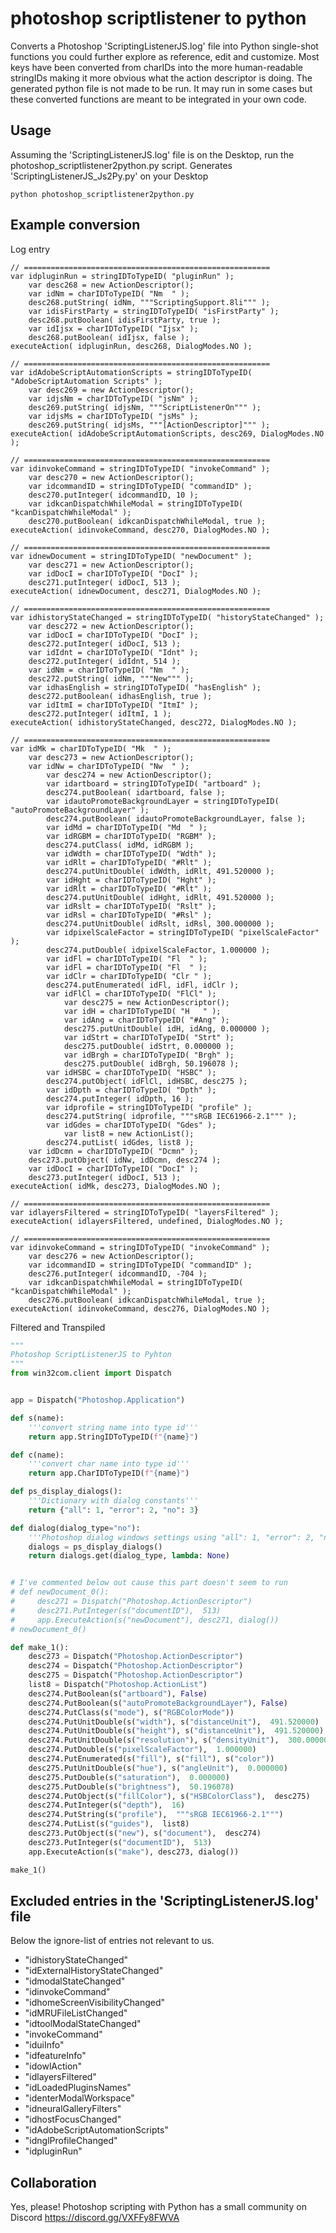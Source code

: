 # photoshop scriptlistener to python

Converts a Photoshop 'ScriptingListenerJS.log' file into Python single-shot functions you could further explore as reference, edit and customize.
Most keys have been converted from charIDs into the more human-readable stringIDs making it more obvious what the action descriptor is doing.
The generated python file is not made to be run. It may run in some cases but these converted functions are meant to be integrated in your own code.

## Usage

Assuming the 'ScriptingListenerJS.log' file is on the Desktop, run the photoshop_scriptlistener2python.py script. 
Generates 'ScriptingListenerJS_Js2Py.py' on your Desktop

```shell
python photoshop_scriptlistener2python.py
```

## Example conversion

Log entry
```log
// =======================================================
var idpluginRun = stringIDToTypeID( "pluginRun" );
    var desc268 = new ActionDescriptor();
    var idNm = charIDToTypeID( "Nm  " );
    desc268.putString( idNm, """ScriptingSupport.8li""" );
    var idisFirstParty = stringIDToTypeID( "isFirstParty" );
    desc268.putBoolean( idisFirstParty, true );
    var idIjsx = charIDToTypeID( "Ijsx" );
    desc268.putBoolean( idIjsx, false );
executeAction( idpluginRun, desc268, DialogModes.NO );

// =======================================================
var idAdobeScriptAutomationScripts = stringIDToTypeID( "AdobeScriptAutomation Scripts" );
    var desc269 = new ActionDescriptor();
    var idjsNm = charIDToTypeID( "jsNm" );
    desc269.putString( idjsNm, """ScriptListenerOn""" );
    var idjsMs = charIDToTypeID( "jsMs" );
    desc269.putString( idjsMs, """[ActionDescriptor]""" );
executeAction( idAdobeScriptAutomationScripts, desc269, DialogModes.NO );

// =======================================================
var idinvokeCommand = stringIDToTypeID( "invokeCommand" );
    var desc270 = new ActionDescriptor();
    var idcommandID = stringIDToTypeID( "commandID" );
    desc270.putInteger( idcommandID, 10 );
    var idkcanDispatchWhileModal = stringIDToTypeID( "kcanDispatchWhileModal" );
    desc270.putBoolean( idkcanDispatchWhileModal, true );
executeAction( idinvokeCommand, desc270, DialogModes.NO );

// =======================================================
var idnewDocument = stringIDToTypeID( "newDocument" );
    var desc271 = new ActionDescriptor();
    var idDocI = charIDToTypeID( "DocI" );
    desc271.putInteger( idDocI, 513 );
executeAction( idnewDocument, desc271, DialogModes.NO );

// =======================================================
var idhistoryStateChanged = stringIDToTypeID( "historyStateChanged" );
    var desc272 = new ActionDescriptor();
    var idDocI = charIDToTypeID( "DocI" );
    desc272.putInteger( idDocI, 513 );
    var idIdnt = charIDToTypeID( "Idnt" );
    desc272.putInteger( idIdnt, 514 );
    var idNm = charIDToTypeID( "Nm  " );
    desc272.putString( idNm, """New""" );
    var idhasEnglish = stringIDToTypeID( "hasEnglish" );
    desc272.putBoolean( idhasEnglish, true );
    var idItmI = charIDToTypeID( "ItmI" );
    desc272.putInteger( idItmI, 1 );
executeAction( idhistoryStateChanged, desc272, DialogModes.NO );

// =======================================================
var idMk = charIDToTypeID( "Mk  " );
    var desc273 = new ActionDescriptor();
    var idNw = charIDToTypeID( "Nw  " );
        var desc274 = new ActionDescriptor();
        var idartboard = stringIDToTypeID( "artboard" );
        desc274.putBoolean( idartboard, false );
        var idautoPromoteBackgroundLayer = stringIDToTypeID( "autoPromoteBackgroundLayer" );
        desc274.putBoolean( idautoPromoteBackgroundLayer, false );
        var idMd = charIDToTypeID( "Md  " );
        var idRGBM = charIDToTypeID( "RGBM" );
        desc274.putClass( idMd, idRGBM );
        var idWdth = charIDToTypeID( "Wdth" );
        var idRlt = charIDToTypeID( "#Rlt" );
        desc274.putUnitDouble( idWdth, idRlt, 491.520000 );
        var idHght = charIDToTypeID( "Hght" );
        var idRlt = charIDToTypeID( "#Rlt" );
        desc274.putUnitDouble( idHght, idRlt, 491.520000 );
        var idRslt = charIDToTypeID( "Rslt" );
        var idRsl = charIDToTypeID( "#Rsl" );
        desc274.putUnitDouble( idRslt, idRsl, 300.000000 );
        var idpixelScaleFactor = stringIDToTypeID( "pixelScaleFactor" );
        desc274.putDouble( idpixelScaleFactor, 1.000000 );
        var idFl = charIDToTypeID( "Fl  " );
        var idFl = charIDToTypeID( "Fl  " );
        var idClr = charIDToTypeID( "Clr " );
        desc274.putEnumerated( idFl, idFl, idClr );
        var idFlCl = charIDToTypeID( "FlCl" );
            var desc275 = new ActionDescriptor();
            var idH = charIDToTypeID( "H   " );
            var idAng = charIDToTypeID( "#Ang" );
            desc275.putUnitDouble( idH, idAng, 0.000000 );
            var idStrt = charIDToTypeID( "Strt" );
            desc275.putDouble( idStrt, 0.000000 );
            var idBrgh = charIDToTypeID( "Brgh" );
            desc275.putDouble( idBrgh, 50.196078 );
        var idHSBC = charIDToTypeID( "HSBC" );
        desc274.putObject( idFlCl, idHSBC, desc275 );
        var idDpth = charIDToTypeID( "Dpth" );
        desc274.putInteger( idDpth, 16 );
        var idprofile = stringIDToTypeID( "profile" );
        desc274.putString( idprofile, """sRGB IEC61966-2.1""" );
        var idGdes = charIDToTypeID( "Gdes" );
            var list8 = new ActionList();
        desc274.putList( idGdes, list8 );
    var idDcmn = charIDToTypeID( "Dcmn" );
    desc273.putObject( idNw, idDcmn, desc274 );
    var idDocI = charIDToTypeID( "DocI" );
    desc273.putInteger( idDocI, 513 );
executeAction( idMk, desc273, DialogModes.NO );

// =======================================================
var idlayersFiltered = stringIDToTypeID( "layersFiltered" );
executeAction( idlayersFiltered, undefined, DialogModes.NO );

// =======================================================
var idinvokeCommand = stringIDToTypeID( "invokeCommand" );
    var desc276 = new ActionDescriptor();
    var idcommandID = stringIDToTypeID( "commandID" );
    desc276.putInteger( idcommandID, -704 );
    var idkcanDispatchWhileModal = stringIDToTypeID( "kcanDispatchWhileModal" );
    desc276.putBoolean( idkcanDispatchWhileModal, true );
executeAction( idinvokeCommand, desc276, DialogModes.NO );

```

Filtered and Transpiled
```py
"""
Photoshop ScriptListenerJS to Pyhton
"""
from win32com.client import Dispatch


app = Dispatch("Photoshop.Application")

def s(name):
    '''convert string name into type id'''
    return app.StringIDToTypeID(f"{name}")

def c(name):
    '''convert char name into type id'''
    return app.CharIDToTypeID(f"{name}")

def ps_display_dialogs():
    '''Dictionary with dialog constants'''
    return {"all": 1, "error": 2, "no": 3}

def dialog(dialog_type="no"):
    '''Photoshop dialog windows settings using "all": 1, "error": 2, "no": 3'''
    dialogs = ps_display_dialogs()
    return dialogs.get(dialog_type, lambda: None)


# I've commented below out cause this part doesn't seem to run
# def newDocument_0():
#     desc271 = Dispatch("Photoshop.ActionDescriptor")
#     desc271.PutInteger(s("documentID"),  513)
#     app.ExecuteAction(s("newDocument"), desc271, dialog())
# newDocument_0()

def make_1():
    desc273 = Dispatch("Photoshop.ActionDescriptor")
    desc274 = Dispatch("Photoshop.ActionDescriptor")
    desc275 = Dispatch("Photoshop.ActionDescriptor")
    list8 = Dispatch("Photoshop.ActionList")
    desc274.PutBoolean(s("artboard"), False)
    desc274.PutBoolean(s("autoPromoteBackgroundLayer"), False)
    desc274.PutClass(s("mode"), s("RGBColorMode"))
    desc274.PutUnitDouble(s("width"), s("distanceUnit"),  491.520000)
    desc274.PutUnitDouble(s("height"), s("distanceUnit"),  491.520000)
    desc274.PutUnitDouble(s("resolution"), s("densityUnit"),  300.000000)
    desc274.PutDouble(s("pixelScaleFactor"),  1.000000)
    desc274.PutEnumerated(s("fill"), s("fill"), s("color"))
    desc275.PutUnitDouble(s("hue"), s("angleUnit"),  0.000000)
    desc275.PutDouble(s("saturation"),  0.000000)
    desc275.PutDouble(s("brightness"),  50.196078)
    desc274.PutObject(s("fillColor"), s("HSBColorClass"),  desc275)
    desc274.PutInteger(s("depth"),  16)
    desc274.PutString(s("profile"),  """sRGB IEC61966-2.1""")
    desc274.PutList(s("guides"),  list8)
    desc273.PutObject(s("new"), s("document"),  desc274)
    desc273.PutInteger(s("documentID"),  513)
    app.ExecuteAction(s("make"), desc273, dialog())

make_1()

```

## Excluded entries in the 'ScriptingListenerJS.log' file

Below the ignore-list of entries not relevant to us.

- "idhistoryStateChanged"
- "idExternalHistoryStateChanged"
- "idmodalStateChanged"
- "idinvokeCommand"
- "idhomeScreenVisibilityChanged"
- "idMRUFileListChanged"
- "idtoolModalStateChanged"
- "invokeCommand"
- "iduiInfo"
- "idfeatureInfo"
- "idowlAction"
- "idlayersFiltered"
- "idLoadedPluginsNames"
- "identerModalWorkspace"
- "idneuralGalleryFilters"
- "idhostFocusChanged"
- "idAdobeScriptAutomationScripts"
- "idnglProfileChanged"
- "idpluginRun"
 

## Collaboration 

Yes, please! Photoshop scripting with Python has a small community on Discord https://discord.gg/VXFFy8FWVA

